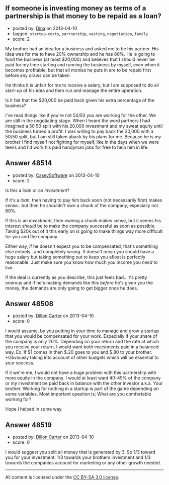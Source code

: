 ## If someone is investing money as terms of a partnership is that money to be repaid as a loan?

- posted by: [Dina](https://stackexchange.com/users/-1/25828-dina) on 2013-04-10
- tagged: `startup-costs`, `partnership`, `vesting`, `negotiation`, `family`
- score: 2


My brother had an idea for a business and asked me to be his partner. His idea was for me to have 20% ownership and he has 80%. He is going to fund the business (at most $20,000) and believes that I should never be paid for my time starting and running the business by myself, even when it becomes profitable, but that all monies he puts in are to be repaid first before any draws can be taken. 

He thinks it is unfair for me to receive a salary, but I am supposed to do all start-up of his idea and then run and manage the entire operation. 

Is it fair that the $20,000 be paid back given his extra percentage of the business?

I've read things like if you're not 50/50 you are working for the other. We are still in the negotiating stage. When I heard the word partners I had imagined a 50 50 split with his 20,000 investment and my sweat equity until the business turned a profit. I was willing to pay back the 20,000 with a 50/50 split, but I am still taken aback by his plans for me. Because he is my brother I find myself not fighting for myself, like in the days when we were teens and I'd work his paid handyman jobs for free to help him in life.


## Answer 48514

- posted by: [CaseySoftware](https://stackexchange.com/users/-1/11314-caseysoftware) on 2013-04-10
- score: 2

Is this a *loan* or an *investment*?

If it's a *loan*, then having to pay him back soon (not necessarily first) makes sense.. but then he shouldn't own a chunk of the company, especially not 80%.

If this is an *investment*, then owning a chunk makes sense, but it seems his interest *should* be to make the company successful as soon as possible. Taking $20k out of it this early on is going to make things way more difficult for you and the company.

Either way, if he doesn't expect you to be compensated, that's something else entirely.. and completely wrong. It doesn't mean you should have a huge salary but taking something out to keep you afloat is perfectly reasonable. Just make sure you know how much you income you *need* to live.


If the deal is currently as you describe, this just feels bad.. it's pretty onerous and if he's making demands like this *before* he's given you the money, the demands are only going to get bigger once he does. 


## Answer 48508

- posted by: [Dillon Carter](https://stackexchange.com/users/-1/25829-dillon-carter) on 2013-04-10
- score: 0

I would assume, by you putting in your time to manage and grow a startup that you would be compensated for your work. Especially if your share of the company is only 20%. Depending on your return and the rate at which you receive your return, I would want both investments paid in a balanced way. Ex. If $1 comes in then $.20 goes to you and $.80 to your brother. *Obviously taking into account of other budgets which will be essential to your success. 

If it we're me; I would not have a huge problem with this partnership with more equity in the company. I would at least want 40-45% of the company or my investment be paid back in balance with the other investor a.k.a. Your brother. Working for nothing in a startup is part of the game depending on some variables. Most important question is; What are you comfortable working for? 

Hope I helped in some way. 


## Answer 48519

- posted by: [Dillon Carter](https://stackexchange.com/users/-1/25829-dillon-carter) on 2013-04-10
- score: 0

I would suggest you split all money that is generated by 3. So 1/3 toward you for your investment, 1/3 towards your brothers investment and 1/3 towards the companies account for marketing or any other growth needed. 



---

All content is licensed under the [CC BY-SA 3.0 license](https://creativecommons.org/licenses/by-sa/3.0/).
